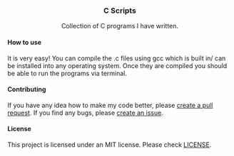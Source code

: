 <div><h3 align="center">C Scripts</h3></div>
<p align="center">Collection of C programs I have written.</p>
<p align="center">
</p>

#### How to use
It is very easy! You can compile the .c files using gcc which is built in/ can be installed into any operating system. Once they are compiled you should be able to run the programs via terminal.

#### Contributing
If you have any idea how to make my code better, please [create a pull request](https://github.com/JaredWestley/C-Scripts/compare). If you find any bugs, please [create an issue](https://github.com/JaredWestley/C-Scripts/issues/new).

#### License
This project is licensed under an MIT license. Please check [LICENSE](LICENSE).
